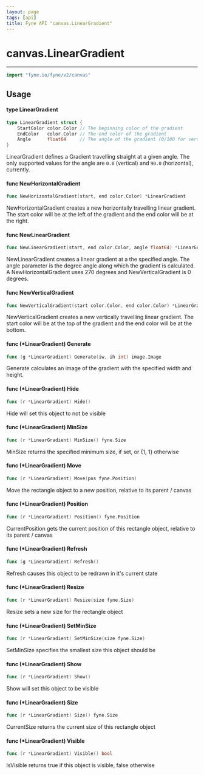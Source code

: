 ```yaml
---
layout: page
tags: [api]
title: Fyne API "canvas.LinearGradient"
---
```


# canvas.LinearGradient
---
```go
import "fyne.io/fyne/v2/canvas"
```

## Usage

#### type LinearGradient

```go
type LinearGradient struct {
	StartColor color.Color // The beginning color of the gradient
	EndColor   color.Color // The end color of the gradient
	Angle      float64     // The angle of the gradient (0/180 for vertical; 90/270 for horizontal)
}
```

LinearGradient defines a Gradient travelling straight at a given angle. The only supported values for the angle are `0.0` (vertical) and `90.0` (horizontal), currently.

#### func  NewHorizontalGradient

```go
func NewHorizontalGradient(start, end color.Color) *LinearGradient
```
NewHorizontalGradient creates a new horizontally travelling linear gradient. The start color will be at the left of the gradient and the end color will be at the right.

#### func  NewLinearGradient

```go
func NewLinearGradient(start, end color.Color, angle float64) *LinearGradient
```
NewLinearGradient creates a linear gradient at a the specified angle. The angle parameter is the degree angle along which the gradient is calculated. A NewHorizontalGradient uses 270 degrees and NewVerticalGradient is 0 degrees.

#### func  NewVerticalGradient

```go
func NewVerticalGradient(start color.Color, end color.Color) *LinearGradient
```
NewVerticalGradient creates a new vertically travelling linear gradient. The start color will be at the top of the gradient and the end color will be at the bottom.

#### func (*LinearGradient) Generate

```go
func (g *LinearGradient) Generate(iw, ih int) image.Image
```
Generate calculates an image of the gradient with the specified width and height.

#### func (*LinearGradient) Hide

```go
func (r *LinearGradient) Hide()
```
Hide will set this object to not be visible

#### func (*LinearGradient) MinSize

```go
func (r *LinearGradient) MinSize() fyne.Size
```
MinSize returns the specified minimum size, if set, or {1, 1} otherwise

#### func (*LinearGradient) Move

```go
func (r *LinearGradient) Move(pos fyne.Position)
```
Move the rectangle object to a new position, relative to its parent / canvas

#### func (*LinearGradient) Position

```go
func (r *LinearGradient) Position() fyne.Position
```
CurrentPosition gets the current position of this rectangle object, relative to its parent / canvas

#### func (*LinearGradient) Refresh

```go
func (g *LinearGradient) Refresh()
```
Refresh causes this object to be redrawn in it's current state

#### func (*LinearGradient) Resize

```go
func (r *LinearGradient) Resize(size fyne.Size)
```
Resize sets a new size for the rectangle object

#### func (*LinearGradient) SetMinSize

```go
func (r *LinearGradient) SetMinSize(size fyne.Size)
```
SetMinSize specifies the smallest size this object should be

#### func (*LinearGradient) Show

```go
func (r *LinearGradient) Show()
```
Show will set this object to be visible

#### func (*LinearGradient) Size

```go
func (r *LinearGradient) Size() fyne.Size
```
CurrentSize returns the current size of this rectangle object

#### func (*LinearGradient) Visible

```go
func (r *LinearGradient) Visible() bool
```
IsVisible returns true if this object is visible, false otherwise
